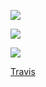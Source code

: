 <a href="https://codeclimate.com/github/PeshkovMaxim/project-lvl1-s98"><img src="https://codeclimate.com/github/PeshkovMaxim/project-lvl1-s98/badges/gpa.svg" /></a>

<a href="https://codeclimate.com/github/PeshkovMaxim/project-lvl1-s98/coverage"><img src="https://codeclimate.com/github/PeshkovMaxim/project-lvl1-s98/badges/coverage.svg" /></a>

<a href="https://codeclimate.com/github/PeshkovMaxim/project-lvl1-s98"><img src="https://codeclimate.com/github/PeshkovMaxim/project-lvl1-s98/badges/issue_count.svg" /></a>

<a href="https://travis-ci.org/PeshkovMaxim/project-lvl1-s98.svg?branch=master">Travis</a>

